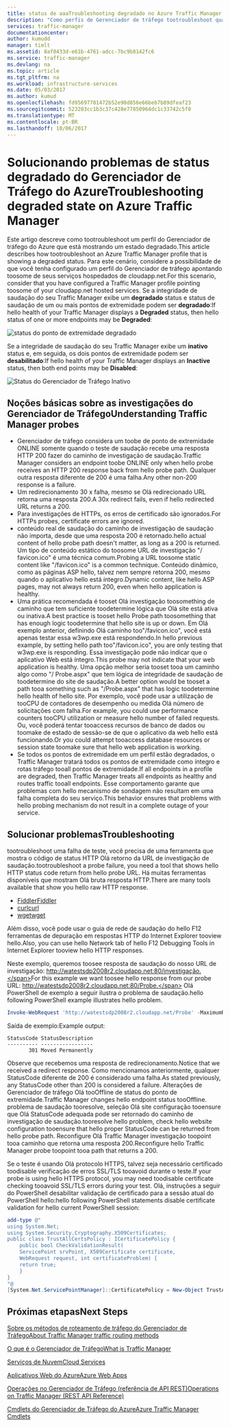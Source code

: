 ```yaml
---
title: status de aaaTroubleshooting degradado no Azure Traffic Manager
description: "Como perfis de Gerenciador de tráfego tootroubleshoot quando ele aparece como status degradado."
services: traffic-manager
documentationcenter: 
author: kumudd
manager: timlt
ms.assetid: 8af0433d-e61b-4761-adcc-7bc9b8142fc6
ms.service: traffic-manager
ms.devlang: na
ms.topic: article
ms.tgt_pltfrm: na
ms.workload: infrastructure-services
ms.date: 05/03/2017
ms.author: kumud
ms.openlocfilehash: fd95697781472b52e98d856e66beb7b89dfeaf23
ms.sourcegitcommit: 523283cc1b3c37c428e77850964dc1c33742c5f0
ms.translationtype: MT
ms.contentlocale: pt-BR
ms.lasthandoff: 10/06/2017
---
```

# <a name="troubleshooting-degraded-state-on-azure-traffic-manager"></a><span data-ttu-id="7bc2b-103">Solucionando problemas de status degradado do Gerenciador de Tráfego do Azure</span><span class="sxs-lookup"><span data-stu-id="7bc2b-103">Troubleshooting degraded state on Azure Traffic Manager</span></span>

<span data-ttu-id="7bc2b-104">Este artigo descreve como tootroubleshoot um perfil do Gerenciador de tráfego do Azure que está mostrando um estado degradado.</span><span class="sxs-lookup"><span data-stu-id="7bc2b-104">This article describes how tootroubleshoot an Azure Traffic Manager profile that is showing a degraded status.</span></span> <span data-ttu-id="7bc2b-105">Para este cenário, considere a possibilidade de que você tenha configurado um perfil do Gerenciador de tráfego apontando toosome de seus serviços hospedados de cloudapp.net.</span><span class="sxs-lookup"><span data-stu-id="7bc2b-105">For this scenario, consider that you have configured a Traffic Manager profile pointing toosome of your cloudapp.net hosted services.</span></span> <span data-ttu-id="7bc2b-106">Se a integridade de saudação do seu Traffic Manager exibe um **degradado** status e status de saudação de um ou mais pontos de extremidade podem ser **degradado**:</span><span class="sxs-lookup"><span data-stu-id="7bc2b-106">If hello health of your Traffic Manager displays a **Degraded** status, then hello status of one or more endpoints may be **Degraded**:</span></span>

![status do ponto de extremidade degradado](./media/traffic-manager-troubleshooting-degraded/traffic-manager-degradedifonedegraded.png)

<span data-ttu-id="7bc2b-108">Se a integridade de saudação do seu Traffic Manager exibe um **inativo** status e, em seguida, os dois pontos de extremidade podem ser **desabilitado**:</span><span class="sxs-lookup"><span data-stu-id="7bc2b-108">If hello health of your Traffic Manager displays an **Inactive** status, then both end points may be **Disabled**:</span></span>

![Status do Gerenciador de Tráfego Inativo](./media/traffic-manager-troubleshooting-degraded/traffic-manager-inactive.png)

## <a name="understanding-traffic-manager-probes"></a><span data-ttu-id="7bc2b-110">Noções básicas sobre as investigações do Gerenciador de Tráfego</span><span class="sxs-lookup"><span data-stu-id="7bc2b-110">Understanding Traffic Manager probes</span></span>

* <span data-ttu-id="7bc2b-111">Gerenciador de tráfego considera um toobe de ponto de extremidade ONLINE somente quando o teste de saudação recebe uma resposta HTTP 200 fazer do caminho de investigação de saudação.</span><span class="sxs-lookup"><span data-stu-id="7bc2b-111">Traffic Manager considers an endpoint toobe ONLINE only when hello probe receives an HTTP 200 response back from hello probe path.</span></span> <span data-ttu-id="7bc2b-112">Qualquer outra resposta diferente de 200 é uma falha.</span><span class="sxs-lookup"><span data-stu-id="7bc2b-112">Any other non-200 response is a failure.</span></span>
* <span data-ttu-id="7bc2b-113">Um redirecionamento 30 x falha, mesmo se Olá redirecionado URL retorna uma resposta 200.</span><span class="sxs-lookup"><span data-stu-id="7bc2b-113">A 30x redirect fails, even if hello redirected URL returns a 200.</span></span>
* <span data-ttu-id="7bc2b-114">Para investigações de HTTPs, os erros de certificado são ignorados.</span><span class="sxs-lookup"><span data-stu-id="7bc2b-114">For HTTPs probes, certificate errors are ignored.</span></span>
* <span data-ttu-id="7bc2b-115">conteúdo real de saudação do caminho de investigação de saudação não importa, desde que uma resposta 200 é retornado.</span><span class="sxs-lookup"><span data-stu-id="7bc2b-115">hello actual content of hello probe path doesn't matter, as long as a 200 is returned.</span></span> <span data-ttu-id="7bc2b-116">Um tipo de conteúdo estático do toosome URL de investigação "/ favicon.ico" é uma técnica comum.</span><span class="sxs-lookup"><span data-stu-id="7bc2b-116">Probing a URL toosome static content like "/favicon.ico" is a common technique.</span></span> <span data-ttu-id="7bc2b-117">Conteúdo dinâmico, como as páginas ASP hello, talvez nem sempre retorna 200, mesmo quando o aplicativo hello está íntegro.</span><span class="sxs-lookup"><span data-stu-id="7bc2b-117">Dynamic content, like hello ASP pages, may not always return 200, even when hello application is healthy.</span></span>
* <span data-ttu-id="7bc2b-118">Uma prática recomendada é tooset Olá investigação toosomething de caminho que tem suficiente toodetermine lógica que Olá site está ativa ou inativa.</span><span class="sxs-lookup"><span data-stu-id="7bc2b-118">A best practice is tooset hello Probe path toosomething that has enough logic toodetermine that hello site is up or down.</span></span> <span data-ttu-id="7bc2b-119">Em Olá exemplo anterior, definindo Olá caminho too"/favicon.ico", você está apenas testar essa w3wp.exe está respondendo.</span><span class="sxs-lookup"><span data-stu-id="7bc2b-119">In hello previous example, by setting hello path too"/favicon.ico", you are only testing that w3wp.exe is responding.</span></span> <span data-ttu-id="7bc2b-120">Essa investigação pode não indicar que o aplicativo Web está íntegro.</span><span class="sxs-lookup"><span data-stu-id="7bc2b-120">This probe may not indicate that your web application is healthy.</span></span> <span data-ttu-id="7bc2b-121">Uma opção melhor seria tooset tooa um caminho algo como "/ Probe.aspx" que tem lógica de integridade de saudação de toodetermine do site de saudação.</span><span class="sxs-lookup"><span data-stu-id="7bc2b-121">A better option would be tooset a path tooa something such as "/Probe.aspx" that has logic toodetermine hello health of hello site.</span></span> <span data-ttu-id="7bc2b-122">Por exemplo, você pode usar a utilização de tooCPU de contadores de desempenho ou medida Olá número de solicitações com falha.</span><span class="sxs-lookup"><span data-stu-id="7bc2b-122">For example, you could use performance counters tooCPU utilization or measure hello number of failed requests.</span></span> <span data-ttu-id="7bc2b-123">Ou, você poderá tentar tooaccess recursos de banco de dados ou toomake de estado de sessão-se de que o aplicativo da web hello está funcionando.</span><span class="sxs-lookup"><span data-stu-id="7bc2b-123">Or you could attempt tooaccess database resources or session state toomake sure that hello web application is working.</span></span>
* <span data-ttu-id="7bc2b-124">Se todos os pontos de extremidade em um perfil estão degradados, o Traffic Manager tratará todos os pontos de extremidade como íntegro e rotas tráfego tooall pontos de extremidade.</span><span class="sxs-lookup"><span data-stu-id="7bc2b-124">If all endpoints in a profile are degraded, then Traffic Manager treats all endpoints as healthy and routes traffic tooall endpoints.</span></span> <span data-ttu-id="7bc2b-125">Esse comportamento garante que problemas com hello mecanismo de sondagem não resultam em uma falha completa do seu serviço.</span><span class="sxs-lookup"><span data-stu-id="7bc2b-125">This behavior ensures that problems with hello probing mechanism do not result in a complete outage of your service.</span></span>

## <a name="troubleshooting"></a><span data-ttu-id="7bc2b-126">Solucionar problemas</span><span class="sxs-lookup"><span data-stu-id="7bc2b-126">Troubleshooting</span></span>

<span data-ttu-id="7bc2b-127">tootroubleshoot uma falha de teste, você precisa de uma ferramenta que mostra o código de status HTTP Olá retorno da URL de investigação de saudação.</span><span class="sxs-lookup"><span data-stu-id="7bc2b-127">tootroubleshoot a probe failure, you need a tool that shows hello HTTP status code return from hello probe URL.</span></span> <span data-ttu-id="7bc2b-128">Há muitas ferramentas disponíveis que mostram Olá bruta resposta HTTP.</span><span class="sxs-lookup"><span data-stu-id="7bc2b-128">There are many tools available that show you hello raw HTTP response.</span></span>

* [<span data-ttu-id="7bc2b-129">Fiddler</span><span class="sxs-lookup"><span data-stu-id="7bc2b-129">Fiddler</span></span>](http://www.telerik.com/fiddler)
* [<span data-ttu-id="7bc2b-130">curl</span><span class="sxs-lookup"><span data-stu-id="7bc2b-130">curl</span></span>](https://curl.haxx.se/)
* [<span data-ttu-id="7bc2b-131">wget</span><span class="sxs-lookup"><span data-stu-id="7bc2b-131">wget</span></span>](http://gnuwin32.sourceforge.net/packages/wget.htm)

<span data-ttu-id="7bc2b-132">Além disso, você pode usar o guia de rede de saudação do hello F12 ferramentas de depuração em respostas HTTP do Internet Explorer tooview hello.</span><span class="sxs-lookup"><span data-stu-id="7bc2b-132">Also, you can use hello Network tab of hello F12 Debugging Tools in Internet Explorer tooview hello HTTP responses.</span></span>

<span data-ttu-id="7bc2b-133">Neste exemplo, queremos toosee resposta de saudação do nosso URL de investigação: http://watestsdp2008r2.cloudapp.net:80/investigação.</span><span class="sxs-lookup"><span data-stu-id="7bc2b-133">For this example we want toosee hello response from our probe URL: http://watestsdp2008r2.cloudapp.net:80/Probe.</span></span> <span data-ttu-id="7bc2b-134">Olá PowerShell de exemplo a seguir ilustra o problema de saudação.</span><span class="sxs-lookup"><span data-stu-id="7bc2b-134">hello following PowerShell example illustrates hello problem.</span></span>

```powershell
Invoke-WebRequest 'http://watestsdp2008r2.cloudapp.net/Probe' -MaximumRedirection 0 -ErrorAction SilentlyContinue | Select-Object StatusCode,StatusDescription
```

<span data-ttu-id="7bc2b-135">Saída de exemplo:</span><span class="sxs-lookup"><span data-stu-id="7bc2b-135">Example output:</span></span>

    StatusCode StatusDescription
    ---------- -----------------
           301 Moved Permanently

<span data-ttu-id="7bc2b-136">Observe que recebemos uma resposta de redirecionamento.</span><span class="sxs-lookup"><span data-stu-id="7bc2b-136">Notice that we received a redirect response.</span></span> <span data-ttu-id="7bc2b-137">Como mencionamos anteriormente, qualquer StatusCode diferente de 200 é considerado uma falha.</span><span class="sxs-lookup"><span data-stu-id="7bc2b-137">As stated previously, any StatusCode other than 200 is considered a failure.</span></span> <span data-ttu-id="7bc2b-138">Alterações de Gerenciador de tráfego Olá tooOffline de status do ponto de extremidade.</span><span class="sxs-lookup"><span data-stu-id="7bc2b-138">Traffic Manager changes hello endpoint status tooOffline.</span></span> <span data-ttu-id="7bc2b-139">problema de saudação tooresolve, seleção Olá site configuração tooensure que Olá StatusCode adequada pode ser retornado do caminho de investigação de saudação.</span><span class="sxs-lookup"><span data-stu-id="7bc2b-139">tooresolve hello problem, check hello website configuration tooensure that hello proper StatusCode can be returned from hello probe path.</span></span> <span data-ttu-id="7bc2b-140">Reconfigure Olá Traffic Manager investigação toopoint tooa caminho que retorna uma resposta 200.</span><span class="sxs-lookup"><span data-stu-id="7bc2b-140">Reconfigure hello Traffic Manager probe toopoint tooa path that returns a 200.</span></span>

<span data-ttu-id="7bc2b-141">Se o teste é usando Olá protocolo HTTPS, talvez seja necessário certificado toodisable verificação de erros SSL/TLS tooavoid durante o teste.</span><span class="sxs-lookup"><span data-stu-id="7bc2b-141">If your probe is using hello HTTPS protocol, you may need toodisable certificate checking tooavoid SSL/TLS errors during your test.</span></span> <span data-ttu-id="7bc2b-142">Olá, instruções a seguir do PowerShell desabilitar validação de certificado para a sessão atual do PowerShell hello:</span><span class="sxs-lookup"><span data-stu-id="7bc2b-142">hello following PowerShell statements disable certificate validation for hello current PowerShell session:</span></span>

```powershell
add-type @"
using System.Net;
using System.Security.Cryptography.X509Certificates;
public class TrustAllCertsPolicy : ICertificatePolicy {
    public bool CheckValidationResult(
    ServicePoint srvPoint, X509Certificate certificate,
    WebRequest request, int certificateProblem) {
    return true;
    }
}
"@
[System.Net.ServicePointManager]::CertificatePolicy = New-Object TrustAllCertsPolicy
```

## <a name="next-steps"></a><span data-ttu-id="7bc2b-143">Próximas etapas</span><span class="sxs-lookup"><span data-stu-id="7bc2b-143">Next Steps</span></span>

[<span data-ttu-id="7bc2b-144">Sobre os métodos de roteamento de tráfego do Gerenciador de Tráfego</span><span class="sxs-lookup"><span data-stu-id="7bc2b-144">About Traffic Manager traffic routing methods</span></span>](traffic-manager-routing-methods.md)

[<span data-ttu-id="7bc2b-145">O que é o Gerenciador de Tráfego</span><span class="sxs-lookup"><span data-stu-id="7bc2b-145">What is Traffic Manager</span></span>](traffic-manager-overview.md)

[<span data-ttu-id="7bc2b-146">Serviços de Nuvem</span><span class="sxs-lookup"><span data-stu-id="7bc2b-146">Cloud Services</span></span>](http://go.microsoft.com/fwlink/?LinkId=314074)

[<span data-ttu-id="7bc2b-147">Aplicativos Web do Azure</span><span class="sxs-lookup"><span data-stu-id="7bc2b-147">Azure Web Apps</span></span>](https://azure.microsoft.com/documentation/services/app-service/web/)

[<span data-ttu-id="7bc2b-148">Operações no Gerenciador de Tráfego (referência de API REST)</span><span class="sxs-lookup"><span data-stu-id="7bc2b-148">Operations on Traffic Manager (REST API Reference)</span></span>](http://go.microsoft.com/fwlink/?LinkId=313584)

<span data-ttu-id="7bc2b-149">[Cmdlets do Gerenciador de Tráfego do Azure][1]</span><span class="sxs-lookup"><span data-stu-id="7bc2b-149">[Azure Traffic Manager Cmdlets][1]</span></span>

[1]: https://msdn.microsoft.com/library/mt125941(v=azure.200).aspx
